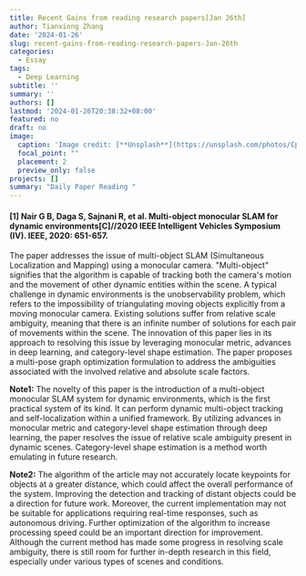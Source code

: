 ```yaml
---
title: Recent Gains from reading research papers[Jan 26th]
author: Tianxiong Zhang
date: '2024-01-26'
slug: recent-gains-from-reading-research-papers-Jan-26th
categories:
  - Essay
tags:
  - Deep Learning
subtitle: ''
summary: ''
authors: []
lastmod: '2024-01-26T20:38:32+08:00'
featured: no
draft: no
image:
  caption: 'Image credit: [**Unsplash**](https://unsplash.com/photos/CpkOjOcXdUY)'
  focal_point: ""
  placement: 2
  preview_only: false
projects: []
summary: "Daily Paper Reading "
---
```

#### [1] Nair G B, Daga S, Sajnani R, et al. Multi-object monocular SLAM for dynamic environments[C]//2020 IEEE Intelligent Vehicles Symposium (IV). IEEE, 2020: 651-657.

The paper addresses the issue of multi-object SLAM (Simultaneous Localization and Mapping) using a monocular camera. "Multi-object" signifies that the algorithm is capable of tracking both the camera's motion and the movement of other dynamic entities within the scene. A typical challenge in dynamic environments is the unobservability problem, which refers to the impossibility of triangulating moving objects explicitly from a moving monocular camera. Existing solutions suffer from relative scale ambiguity, meaning that there is an infinite number of solutions for each pair of movements within the scene. The innovation of this paper lies in its approach to resolving this issue by leveraging monocular metric, advances in deep learning, and category-level shape estimation. The paper proposes a multi-pose graph optimization formulation to address the ambiguities associated with the involved relative and absolute scale factors.

**Note1:**
The novelty of this paper is the introduction of a multi-object monocular SLAM system for dynamic environments, which is the first practical system of its kind. It can perform dynamic multi-object tracking and self-localization within a unified framework. By utilizing advances in monocular metric and category-level shape estimation through deep learning, the paper resolves the issue of relative scale ambiguity present in dynamic scenes. Category-level shape estimation is a method worth emulating in future research.

**Note2:**
The algorithm of the article may not accurately locate keypoints for objects at a greater distance, which could affect the overall performance of the system. Improving the detection and tracking of distant objects could be a direction for future work. Moreover, the current implementation may not be suitable for applications requiring real-time responses, such as autonomous driving. Further optimization of the algorithm to increase processing speed could be an important direction for improvement. Although the current method has made some progress in resolving scale ambiguity, there is still room for further in-depth research in this field, especially under various types of scenes and conditions.